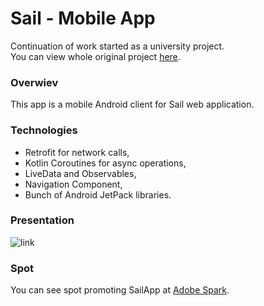 # Sail - Mobile App
Continuation of work started as a university project.  
You can view whole original project [here](https://github.com/Torak28/SailApp "SailApp project").  
### Overwiev  
This app is a mobile Android client for Sail web application.
### Technologies
* Retrofit for network calls,
* Kotlin Coroutines for async operations,
* LiveData and Observables,
* Navigation Component,
* Bunch of Android JetPack libraries.
### Presentation
![link](https://i.imgur.com/6svKpxH.gif)
### Spot
You can see spot promoting SailApp at [Adobe Spark](https://spark.adobe.com/video/fddhBLxnAlScN "Sail spot").
